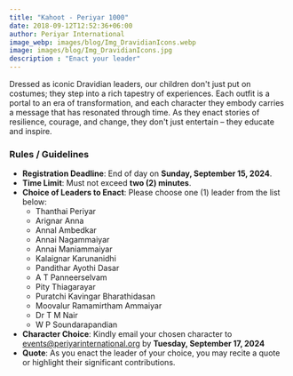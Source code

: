 ```yaml
---
title: "Kahoot - Periyar 1000"
date: 2018-09-12T12:52:36+06:00
author: Periyar International
image_webp: images/blog/Img_DravidianIcons.webp
image: images/blog/Img_DravidianIcons.jpg
description : "Enact your leader"
---
```



Dressed as iconic Dravidian leaders, our children don't just put on costumes; they step into a rich tapestry of experiences. Each outfit is a portal to an era of transformation, and each character they embody carries a message that has resonated through time. As they enact stories of resilience, courage, and change, they don't just entertain – they educate and inspire.

### Rules / Guidelines

- **Registration Deadline**: End of day on **Sunday, September 15, 2024**.
- **Time Limit**: Must not exceed **two (2) minutes**.
- **Choice of Leaders to Enact**: Please choose one (1) leader from the list below:
   * Thanthai Periyar
   * Arignar Anna
   * Annal Ambedkar
   * Annai Nagammaiyar
   * Annai Maniammaiyar
   * Kalaignar Karunanidhi
   * Pandithar Ayothi Dasar
   * A T Panneerselvam
   * Pity Thiagarayar
   * Puratchi Kavingar Bharathidasan
   * Moovalur Ramamirtham Ammaiyar
   * Dr T M Nair
   * W P Soundarapandian
- **Character Choice**: Kindly email your chosen character to events@periyarinternational.org by **Tuesday, September 17, 2024**
- **Quote**: As you enact the leader of your choice, you may recite a quote or highlight their significant contributions.

<div id="formkeep-embed" data-formkeep-url="https://formkeep.com/p/e469ef804347a613ed56ba6a3c12d14c?embedded=1"></div>

<script type="text/javascript" src="https://pym.nprapps.org/pym.v1.min.js"></script>
<script type="text/javascript" src="https://formkeep-production-herokuapp-com.global.ssl.fastly.net/formkeep-embed.js"></script>

<!-- Get notified when the form is submitted, add your own code below: -->
<script>
const formkeepEmbed = document.querySelector('#formkeep-embed')

formkeepEmbed.addEventListener('formkeep-embed:submitting', _event => {    
  console.log('Submitting form...')
})

formkeepEmbed.addEventListener('formkeep-embed:submitted', _event => {
  console.log('Submitted form...')
})

</script>